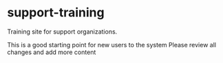 # support-training
Training site for support organizations.

This is a good starting point for new users to the system 
Please review all changes and add more content 